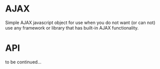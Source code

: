 # AJAX
Simple AJAX javascript object for use when you do not want (or can not) use any framework or library that has built-in AJAX functionality.
# API
to be continued...
